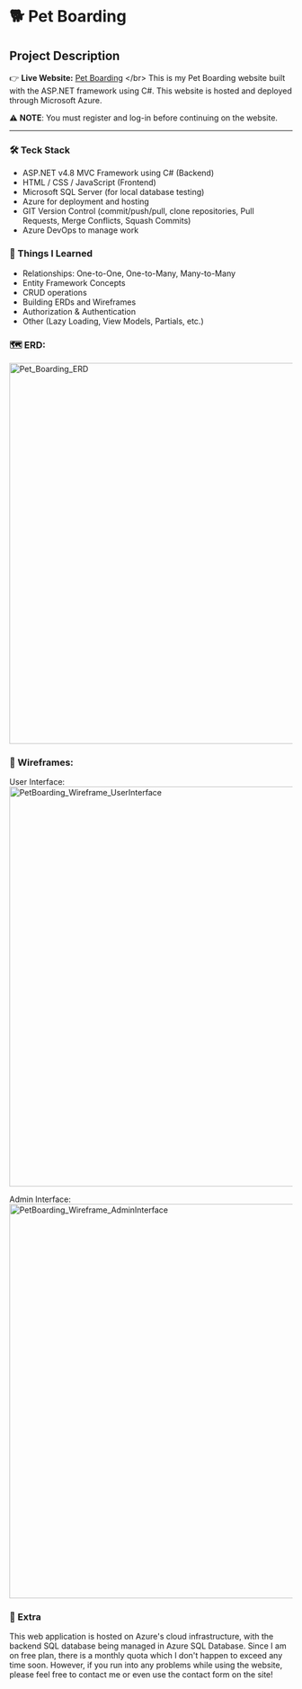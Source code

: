 # 🐕 Pet Boarding

## Project Description

👉 **Live Website:** [Pet Boarding]([https://joyal-paul.onrender.com](https://petboarding-a7c0ggbrfcc3gfdn.canadacentral-01.azurewebsites.net/)) </br>
This is my Pet Boarding website built with the ASP.NET framework using C#. This website is hosted and deployed through Microsoft Azure. </br>

⚠️ **NOTE**: You must register and log-in before continuing on the website.
***    

### 🛠 Teck Stack

 - ASP.NET v4.8 MVC Framework using C# (Backend) 
 - HTML / CSS / JavaScript (Frontend)
 - Microsoft SQL Server (for local database testing)
 - Azure for deployment and hosting
 - GIT Version Control (commit/push/pull, clone repositories, Pull Requests, Merge Conflicts, Squash Commits)
 - Azure DevOps to manage work

### 🧠 Things I Learned

 - Relationships: One-to-One, One-to-Many, Many-to-Many  
 - Entity Framework Concepts
 - CRUD operations
 - Building ERDs and Wireframes
 - Authorization & Authentication
 - Other (Lazy Loading, View Models, Partials, etc.)

### 🗺️ ERD:
<img width="852" height="678" alt="Pet_Boarding_ERD" src="https://github.com/user-attachments/assets/6750f538-0ef2-4775-b752-7850e27d951c" />

### 📐 Wireframes:

User Interface: </br>
<img width="882" height="712" alt="PetBoarding_Wireframe_UserInterface" src="https://github.com/user-attachments/assets/7a38f4c6-dba4-49b7-ae06-9d0be6abfcd7" />

Admin Interface: </br>
<img width="1116" height="702" alt="PetBoarding_Wireframe_AdminInterface" src="https://github.com/user-attachments/assets/3804f301-8599-495e-b472-6c077fe42ebf" />

### 📱 Extra

This web application is hosted on Azure's cloud infrastructure, with the backend SQL database being managed in Azure SQL Database. Since I am on free plan, there is a monthly quota which I don't happen to exceed any time soon. However, if you run into any problems while using the website, please feel free to contact me or even use the contact form on the site!
